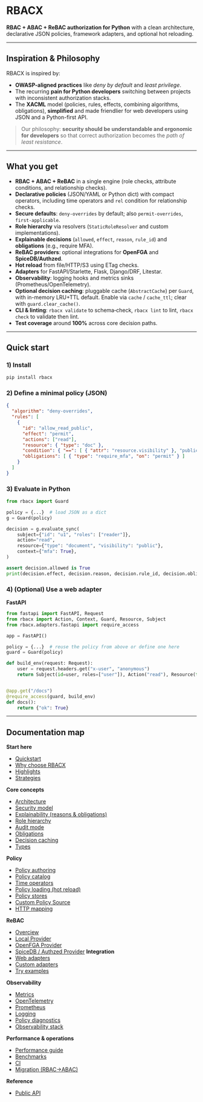 # RBACX

**RBAC + ABAC + ReBAC authorization for Python** with a clean architecture, declarative JSON policies, framework adapters, and optional hot reloading.

---

## Inspiration & Philosophy

RBACX is inspired by:
- **OWASP-aligned practices** like *deny by default* and *least privilege*.
- The recurring **pain for Python developers** switching between projects with inconsistent authorization stacks.
- The **XACML** model (policies, rules, effects, combining algorithms, obligations), **simplified** and made friendlier for web developers using JSON and a Python-first API.

> Our philosophy: **security should be understandable and ergonomic for developers** so that correct authorization becomes the *path of least resistance*.

---

## What you get

- **RBAC + ABAC + ReBAC** in a single engine (role checks, attribute conditions, and relationship checks).
- **Declarative policies** (JSON/YAML or Python dict) with compact operators, including time operators and `rel` condition for relationship checks.
- **Secure defaults**: `deny-overrides` by default; also `permit-overrides`, `first-applicable`.
- **Role hierarchy** via resolvers (`StaticRoleResolver` and custom implementations).
- **Explainable decisions** (`allowed`, `effect`, `reason`, `rule_id`) and **obligations** (e.g., require MFA).
- **ReBAC providers**: optional integrations for **OpenFGA** and **SpiceDB/Authzed**.
- **Hot reload** from file/HTTP/S3 using ETag checks.
- **Adapters** for FastAPI/Starlette, Flask, Django/DRF, Litestar.
- **Observability**: logging hooks and metrics sinks (Prometheus/OpenTelemetry).
- **Optional decision caching**: pluggable cache (`AbstractCache`) per `Guard`, with in-memory LRU+TTL default. Enable via `cache` / `cache_ttl`; clear with `guard.clear_cache()`.
- **CLI & linting**: `rbacx validate` to schema‑check, `rbacx lint` to lint, `rbacx check` to validate then lint.
- **Test coverage** around **100%** across core decision paths.

---

## Quick start

### 1) Install
```bash
pip install rbacx
```

### 2) Define a minimal policy (JSON)
```json
{
  "algorithm": "deny-overrides",
  "rules": [
    {
      "id": "allow_read_public",
      "effect": "permit",
      "actions": ["read"],
      "resource": { "type": "doc" },
      "condition": { "==": [ { "attr": "resource.visibility" }, "public" ] },
      "obligations": [ { "type": "require_mfa", "on": "permit" } ]
    }
  ]
}
```

### 3) Evaluate in Python
```python
from rbacx import Guard

policy = {...}  # load JSON as a dict
g = Guard(policy)

decision = g.evaluate_sync(
    subject={"id": "u1", "roles": ["reader"]},
    action="read",
    resource={"type": "document", "visibility": "public"},
    context={"mfa": True},
)

assert decision.allowed is True
print(decision.effect, decision.reason, decision.rule_id, decision.obligations)
```

### 4) (Optional) Use a web adapter

**FastAPI**
```python
from fastapi import FastAPI, Request
from rbacx import Action, Context, Guard, Resource, Subject
from rbacx.adapters.fastapi import require_access

app = FastAPI()

policy = {...}  # reuse the policy from above or define one here
guard = Guard(policy)

def build_env(request: Request):
    user = request.headers.get("x-user", "anonymous")
    return Subject(id=user, roles=["user"]), Action("read"), Resource(type="doc"), Context()


@app.get("/docs")
@require_access(guard, build_env)
def docs():
    return {"ok": True}
```

---

## Documentation map

**Start here**
- [Quickstart](quickstart.md)
- [Why choose RBACX](why_choose.md)
- [Highlights](highlights.md)
- [Strategies](strategies.md)

**Core concepts**
- [Architecture](architecture.md)
- [Security model](security.md)
- [Explainability (reasons & obligations)](reasons.md)
- [Role hierarchy](roles.md)
- [Audit mode](audit_mode.md)
- [Obligations](obligations.md)
- [Decision caching](caching.md)
- [Types](types.md)

**Policy**
- [Policy authoring](policy_authoring.md)
- [Policy catalog](policy_catalog.md)
- [Time operators](time_operators.md)
- [Policy loading (hot reload)](policy_loading.md)
- [Policy stores](policy_stores.md)
- [Custom Policy Source](custom_policy_source.md)
- [HTTP mapping](http_mapping.md)

**ReBAC**
- [Overciew](rebac/index.md)
- [Local Provider](rebac/local.md)
- [OpenFGA Provider](rebac/openfga.md)
- [SpiceDB / Authzed Provider](rebac/spicedb.md)
**Integration**
- [Web adapters](web_adapters.md)
- [Custom adapters](adapters.md)
- [Try examples](try_examples.md)

**Observability**
- [Metrics](metrics.md)
- [OpenTelemetry](otel_metrics.md)
- [Prometheus](prometheus.md)
- [Logging](logging.md)
- [Policy diagnostics](diagnostics.md)
- [Observability stack](observability_stack.md)

**Performance & operations**
- [Performance guide](performance.md)
- [Benchmarks](benchmarks.md)
- [CI](ci.md)
- [Migration (RBAC→ABAC)](migration_rbac_to_abac.md)

**Reference**
- [Public API](api.md)
